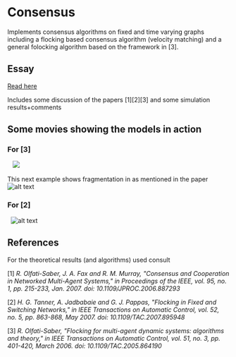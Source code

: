 # Consensus
Implements consensus algorithms on fixed and time varying graphs including a flocking based
consensus algorithm (velocity matching) and a general folocking algorithm based
on the framework in [3]. 

## Essay 

[Read here](https://github.com/harveydevereux/Consensus/blob/master/consensus-complex-networks.pdf)

Includes some discussion of the papers [1][2][3] and some simulation results+comments

## Some movies showing the models in action

### For [3] 

    ![](https://github.com/harveydevereux/Consensus/blob/master/Data/Flock_no_fragment.gif)
   
This next example shows fragmentation in as mentioned in the paper
  
    ![alt text](https://github.com/harveydevereux/Consensus/blob/master/Data/Flock_fragment.gif)
  
### For [2] 
    
    ![alt text](https://github.com/harveydevereux/Consensus/blob/master/Data/movie.gif)

## References

For the theoretical results (and algorithms) used consult 

[1] *R. Olfati-Saber, J. A. Fax and R. M. Murray, "Consensus and Cooperation in Networked Multi-Agent Systems," in Proceedings of the IEEE, vol. 95, no. 1, pp. 215-233, Jan. 2007.
doi: 10.1109/JPROC.2006.887293*

[2] *H. G. Tanner, A. Jadbabaie and G. J. Pappas, "Flocking in Fixed and Switching Networks," in IEEE Transactions on Automatic Control, vol. 52, no. 5, pp. 863-868, May 2007.
doi: 10.1109/TAC.2007.895948*

[3] *R. Olfati-Saber, "Flocking for multi-agent dynamic systems: algorithms and theory," in IEEE Transactions on Automatic Control, vol. 51, no. 3, pp. 401-420, March 2006.
doi: 10.1109/TAC.2005.864190*
